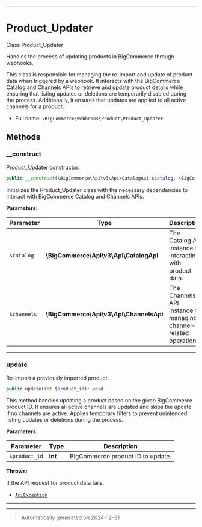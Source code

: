***

# Product_Updater

Class Product_Updater

Handles the process of updating products in BigCommerce through webhooks.

This class is responsible for managing the re-import and update of product data
when triggered by a webhook. It interacts with the BigCommerce Catalog and Channels APIs
to retrieve and update product details while ensuring that listing updates or deletions
are temporarily disabled during the process. Additionally, it ensures that updates are
applied to all active channels for a product.

* Full name: `\BigCommerce\Webhooks\Product\Product_Updater`




## Methods


### __construct

Product_Updater constructor.

```php
public __construct(\BigCommerce\Api\v3\Api\CatalogApi $catalog, \BigCommerce\Api\v3\Api\ChannelsApi $channels): mixed
```

Initializes the Product_Updater class with the necessary dependencies to
interact with BigCommerce Catalog and Channels APIs.






**Parameters:**

| Parameter | Type | Description |
|-----------|------|-------------|
| `$catalog` | **\BigCommerce\Api\v3\Api\CatalogApi** | The Catalog API instance for interacting with product data. |
| `$channels` | **\BigCommerce\Api\v3\Api\ChannelsApi** | The Channels API instance for managing channel-related operations. |





***

### update

Re-import a previously imported product.

```php
public update(int $product_id): void
```

This method handles updating a product based on the given BigCommerce product ID.
It ensures all active channels are updated and skips the update if no channels are active.
Applies temporary filters to prevent unintended listing updates or deletions during the process.






**Parameters:**

| Parameter | Type | Description |
|-----------|------|-------------|
| `$product_id` | **int** | BigCommerce product ID to update. |




**Throws:**
<p>If the API request for product data fails.</p>

- [`ApiException`](./classes/BigCommerce/Api/v3/ApiException.md)



***


***
> Automatically generated on 2024-12-31
